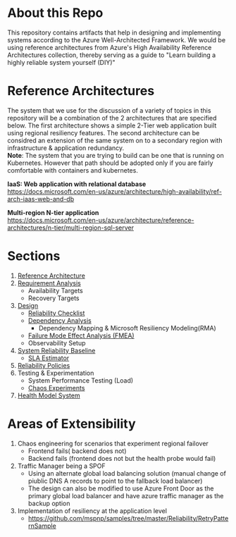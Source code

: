 # About this Repo
This repository contains artifacts that help in designing and implementing systems according to the Azure Well-Architected Framework. We would be using reference architectures from Azure's High Availability Reference Architectures collection, thereby serving as a guide to "Learn building a highly reliable system yourself (DIY)"

# Reference Architectures
The system that we use for the discussion of a variety of topics in this repository will be a combination of the 2 architectures that are specified below. The first architecture shows a simple 2-Tier web application built using regional resiliency features. The second architecture can be considred an extension of the same system on to a secondary region with infrastructure & application redundancy.  
**Note**: The system that you are trying to build can be one that is running on Kubernetes. However that path should be adopted only if you are fairly comfortable with containers and kubernetes.

**IaaS: Web application with relational database**  
https://docs.microsoft.com/en-us/azure/architecture/high-availability/ref-arch-iaas-web-and-db

**Multi-region N-tier application**  
https://docs.microsoft.com/en-us/azure/architecture/reference-architectures/n-tier/multi-region-sql-server

# Sections

1. [Reference Architecture](ReferenceArchitectures) 
2. [Requirement Analysis](Requirements)
   - Availability Targets     
   - Recovery Targets
3. [Design](Design)
   - [Reliability Checklist](Design/ReliabilityChecklist)
   - [Dependency Analysis](Design/DependencyAnalysis)
     - Dependency Mapping & Microsoft Resiliency Modeling(RMA)
   - [Failure Mode Effect Analysis (FMEA)](Design/FMEA)
   - Observability Setup
4. [System Reliability Baseline](SystemReliabilityBaseline)
   - [SLA Estimator](SystemReliabilityBaseline/SLAEstimator)
5. [Reliability Policies](ReliabilityPolicies)
6. Testing & Experimentation
   - System Performance Testing (Load)
   - [Chaos Experiments](ChaosExperiments)
7. [Health Model System](HealthModelSystem)

# Areas of Extensibility
1. Chaos engineering for scenarios that experiment regional failover 
   - Frontend fails( backend does not)
   - Backend fails (frontend does not but the health probe would fail)
2. Traffic Manager being a SPOF
   - Using an alternate global load balancing solution (manual change of piublic DNS A records to point to the fallback load balancer)
   - The design can also be modified to use Azure Front Door as the primary global load balancer and have azure traffic manager as the backup option 
3. Implementation of resiliency at the application level
   - https://github.com/mspnp/samples/tree/master/Reliability/RetryPatternSample
